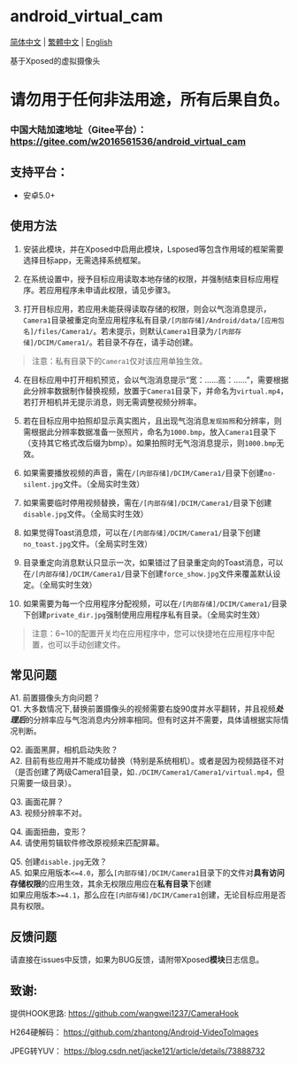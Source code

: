 # android_virtual_cam

[简体中文](./README.md) | [繁體中文](./README_tc.md) | [English](./README_en.md)

基于Xposed的虚拟摄像头

# 请勿用于任何非法用途，所有后果自负。

### 中国大陆加速地址（Gitee平台）： https://gitee.com/w2016561536/android_virtual_cam

## 支持平台：

- 安卓5.0+

## 使用方法

1. 安装此模块，并在Xposed中启用此模块，Lsposed等包含作用域的框架需要选择目标app，无需选择系统框架。
   
2. 在系统设置中，授予目标应用读取本地存储的权限，并强制结束目标应用程序。若应用程序未申请此权限，请见步骤3。
   
3. 打开目标应用，若应用未能获得读取存储的权限，则会以气泡消息提示，`Camera1`目录被重定向至应用程序私有目录`/[内部存储]/Android/data/[应用包名]/files/Camera1/`。若未提示，则默认`Camera1`目录为`/[内部存储]/DCIM/Camera1/`。若目录不存在，请手动创建。

> 注意：私有目录下的`Camera1`仅对该应用单独生效。

4. 在目标应用中打开相机预览，会以气泡消息提示“宽：……高：……”，需要根据此分辨率数据制作替换视频，放置于`Camera1`目录下，并命名为`virtual.mp4`，若打开相机并无提示消息，则无需调整视频分辨率。
   
5. 若在目标应用中拍照却显示真实图片，且出现气泡消息`发现拍照`和分辨率，则需根据此分辨率数据准备一张照片，命名为`1000.bmp`，放入`Camera1`目录下（支持其它格式改后缀为bmp）。如果拍照时无气泡消息提示，则`1000.bmp`无效。
   
6. 如果需要播放视频的声音，需在`/[内部存储]/DCIM/Camera1/`目录下创建`no-silent.jpg`文件。（全局实时生效）
   
7. 如果需要临时停用视频替换，需在`/[内部存储]/DCIM/Camera1/`目录下创建`disable.jpg`文件。（全局实时生效）

8. 如果觉得Toast消息烦，可以在`/[内部存储]/DCIM/Camera1/`目录下创建`no_toast.jpg`文件。（全局实时生效）

9. 目录重定向消息默认只显示一次，如果错过了目录重定向的Toast消息，可以在`/[内部存储]/DCIM/Camera1/`目录下创建`force_show.jpg`文件来覆盖默认设定。（全局实时生效）

10. 如果需要为每一个应用程序分配视频，可以在`/[内部存储]/DCIM/Camera1/`目录下创建`private_dir.jpg`强制使用应用程序私有目录。（全局实时生效）

> 注意：6~10的配置开关均在应用程序中，您可以快捷地在应用程序中配置，也可以手动创建文件。

## 常见问题

A1. 前置摄像头方向问题？  
Q1. 大多数情况下,替换前置摄像头的视频需要右旋90度并水平翻转，并且视频***处理后***的分辨率应与气泡消息内分辨率相同。但有时这并不需要，具体请根据实际情况判断。


Q2. 画面黑屏，相机启动失败？  
A2. 目前有些应用并不能成功替换（特别是系统相机）。或者是因为视频路径不对（是否创建了两级Camera1目录，如`./DCIM/Camera1/Camera1/virtual.mp4`，但只需要一级目录）。


Q3. 画面花屏？  
A3. 视频分辨率不对。

Q4. 画面扭曲，变形？  
A4. 请使用剪辑软件修改原视频来匹配屏幕。

Q5. 创建`disable.jpg`无效？  
A5. 如果应用版本`<=4.0`，那么`[内部存储]/DCIM/Camera1`目录下的文件对**具有访问存储权限**的应用生效，其余无权限应用应在**私有目录**下创建  
如果应用版本`>=4.1`，那么应在`[内部存储]/DCIM/Camera1`创建，无论目标应用是否具有权限。


## 反馈问题

请直接在issues中反馈，如果为BUG反馈，请附带Xposed**模块**日志信息。


## 致谢:

提供HOOK思路: https://github.com/wangwei1237/CameraHook  

H264硬解码： https://github.com/zhantong/Android-VideoToImages  

JPEG转YUV： https://blog.csdn.net/jacke121/article/details/73888732  
